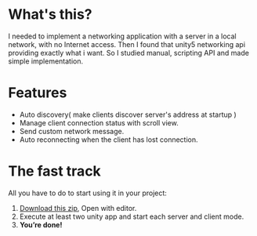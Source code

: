 # What's this?
I needed to implement a networking application with a server in a local network, with no Internet access.
Then I found that unity5 networking api providing exactly what i want.
So I studied manual, scripting API and made simple implementation.

# Features
- Auto discovery( make clients discover server's address at startup )
- Manage client connection status with scroll view.
- Send custom network message.
- Auto reconnecting when the client has lost connection.

# The fast track
All you have to do to start using it in your project:

1. [Download this zip](https://github.com/ifndefdeadmau5/unity5-networking-HLAPI-getting-started/archive/master.zip), Open with editor.
2. Execute at least two unity app and start each server and client mode.
3. **You’re done!**
